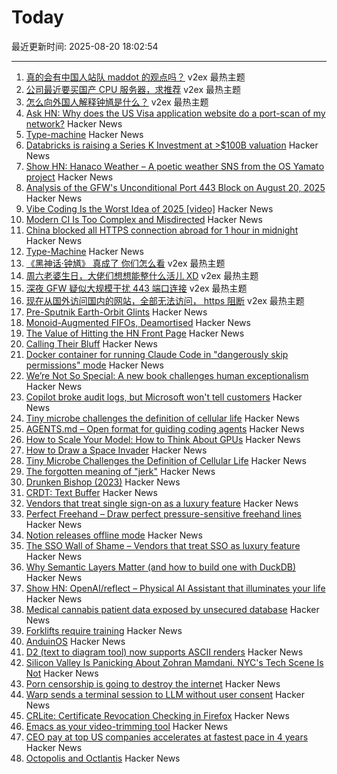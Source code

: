 # Today

最近更新时间: 2025-08-20 18:02:54

--- 
1. [真的会有中国人站队 maddot 的观点吗？](https://www.v2ex.com/t/1153616) v2ex 最热主题
2. [公司最近要买国产 CPU 服务器，求推荐](https://www.v2ex.com/t/1153597) v2ex 最热主题
3. [怎么向外国人解释钟馗是什么？](https://www.v2ex.com/t/1153596) v2ex 最热主题
4. [Ask HN: Why does the US Visa application website do a port-scan of my network?](https://news.ycombinator.com/item?id=44959073) Hacker News
5. [Type-machine](https://arthi-chaud.github.io/posts/type-machine/) Hacker News
6. [Databricks is raising a Series K Investment at >$100B valuation](https://www.databricks.com/company/newsroom/press-releases/databricks-raising-series-k-investment-100-billion-valuation) Hacker News
7. [Show HN: Hanaco Weather – A poetic weather SNS from the OS Yamato project](https://github.com/osyamato/os-yamato) Hacker News
8. [Analysis of the GFW's Unconditional Port 443 Block on August 20, 2025](https://gfw.report/blog/gfw_unconditional_rst_20250820/en/) Hacker News
9. [Vibe Coding Is the Worst Idea of 2025 [video]](https://www.youtube.com/watch?v=1A6uPztchXk) Hacker News
10. [Modern CI Is Too Complex and Misdirected](https://gregoryszorc.com/blog/2021/04/07/modern-ci-is-too-complex-and-misdirected/) Hacker News
11. [China blocked all HTTPS connection abroad for 1 hour in midnight](https://gfw.report/blog/gfw_unconditional_rst_20250820/en/) Hacker News
12. [Type-Machine](https://arthi-chaud.github.io/posts/type-machine/) Hacker News
13. [《黑神话·钟馗》 真成了 你们怎么看](https://www.v2ex.com/t/1153588) v2ex 最热主题
14. [周六老婆生日，大佬们想想能整什么活儿 XD](https://www.v2ex.com/t/1153582) v2ex 最热主题
15. [深夜 GFW 疑似大规模干扰 443 端口连接](https://www.v2ex.com/t/1153568) v2ex 最热主题
16. [现在从国外访问国内的网站，全部无法访问， https 阻断](https://www.v2ex.com/t/1153562) v2ex 最热主题
17. [Pre-Sputnik Earth-Orbit Glints](https://www.overcomingbias.com/p/many-big-pre-sputnik-earth-orbit) Hacker News
18. [Monoid-Augmented FIFOs, Deamortised](https://pvk.ca/Blog/2025/08/19/monoid-augmented-fifos/) Hacker News
19. [The Value of Hitting the HN Front Page](https://www.mooreds.com/wordpress/archives/3530) Hacker News
20. [Calling Their Bluff](https://anguscheng.com/post/2025-08-13-calling-their-bluff/) Hacker News
21. [Docker container for running Claude Code in "dangerously skip permissions" mode](https://github.com/tintinweb/claude-code-container) Hacker News
22. [We’re Not So Special: A new book challenges human exceptionalism](https://democracyjournal.org/magazine/78/were-not-so-special/) Hacker News
23. [Copilot broke audit logs, but Microsoft won't tell customers](https://pistachioapp.com/blog/copilot-broke-your-audit-log) Hacker News
24. [Tiny microbe challenges the definition of cellular life](https://nautil.us/a-rogue-new-life-form-1232095/) Hacker News
25. [AGENTS.md – Open format for guiding coding agents](https://agents.md/) Hacker News
26. [How to Scale Your Model: How to Think About GPUs](https://jax-ml.github.io/scaling-book/gpus/) Hacker News
27. [How to Draw a Space Invader](https://muffinman.io/blog/invaders/) Hacker News
28. [Tiny Microbe Challenges the Definition of Cellular Life](https://nautil.us/a-rogue-new-life-form-1232095/) Hacker News
29. [The forgotten meaning of "jerk"](https://languagehat.com/the-forgotten-meaning-of-jerk/) Hacker News
30. [Drunken Bishop (2023)](https://re.factorcode.org/2023/08/drunken-bishop.html) Hacker News
31. [CRDT: Text Buffer](https://madebyevan.com/algos/crdt-text-buffer/) Hacker News
32. [Vendors that treat single sign-on as a luxury feature](https://sso.tax/) Hacker News
33. [Perfect Freehand – Draw perfect pressure-sensitive freehand lines](https://www.perfectfreehand.com/) Hacker News
34. [Notion releases offline mode](https://www.notion.com/help/guides/working-offline-in-notion-everything-you-need-to-know) Hacker News
35. [The SSO Wall of Shame – Vendors that treat SSO as luxury feature](https://sso.tax/) Hacker News
36. [Why Semantic Layers Matter (and how to build one with DuckDB)](https://motherduck.com/blog/semantic-layer-duckdb-tutorial/) Hacker News
37. [Show HN: OpenAI/reflect – Physical AI Assistant that illuminates your life](https://github.com/openai/openai-reflect) Hacker News
38. [Medical cannabis patient data exposed by unsecured database](https://www.wired.com/story/highly-sensitive-medical-cannabis-patient-data-exposed-by-unsecured-database/) Hacker News
39. [Forklifts require training](https://www.zacsweers.dev/forklifts-require-training/) Hacker News
40. [AnduinOS](https://www.anduinos.com/) Hacker News
41. [D2 (text to diagram tool) now supports ASCII renders](https://d2lang.com/blog/ascii/) Hacker News
42. [Silicon Valley Is Panicking About Zohran Mamdani. NYC's Tech Scene Is Not](https://www.wired.com/story/tech-executives-new-york-zohran-mamdani/) Hacker News
43. [Porn censorship is going to destroy the internet](https://mashable.com/article/age-verification-is-going-to-destroy-the-entire-internet) Hacker News
44. [Warp sends a terminal session to LLM without user consent](https://news.ycombinator.com/item?id=44953470) Hacker News
45. [CRLite: Certificate Revocation Checking in Firefox](https://hacks.mozilla.org/2025/08/crlite-fast-private-and-comprehensive-certificate-revocation-checking-in-firefox/) Hacker News
46. [Emacs as your video-trimming tool](https://xenodium.com/emacs-as-your-video-trimming-tool) Hacker News
47. [CEO pay at top US companies accelerates at fastest pace in 4 years](https://www.ft.com/content/d8da9877-a5d0-4ac2-87cd-236ff33d7269) Hacker News
48. [Octopolis and Octlantis](https://en.wikipedia.org/wiki/Octopolis_and_Octlantis) Hacker News
